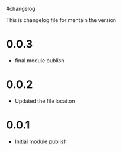#changelog

This is changelog file for mentain the version 

# 0.0.3

* final module publish


# 0.0.2

* Updated the file locaiton


# 0.0.1

* Initial module publish
